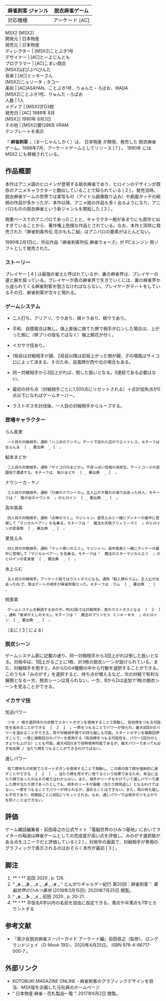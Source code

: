 麻雀刺客  ジャンル  |  脱衣麻雀ゲーム   
---|---  
対応機種  |  アーケード  [AC]   
MSX2  [MSX2]  
開発元  |  日本物産   
発売元  |  日本物産   
ディレクター  |  [MSX2]ことぶき1号   
デザイナー  |  [AC]とーよじんとも   
プログラマー  |  [AC]こまい商店   
[MSX2]ばびぶべびんた  
音楽  |  [AC]ミッターさん   
[MSX2]ニョリータ・タコー  
美術  |  [AC]ASAYAN、ことぶき1号、りゅんた・ろばお、WADA   
[MSX2]ことぶき1号、りゅんた・ろばお  
人数  |  1人   
メディア  |  [MSX2]FD3枚   
発売日  |  [AC]  1988年  8月   
[MSX2]  1990年  8月3日  
その他  |  [MSX2]要128KB VRAM   
テンプレートを表示  
  
『 **麻雀刺客** 』（まーじゃんしかく）は、  日本物産  が開発、発売した  脱衣麻雀  ゲーム。1988年7月、アーケードゲームとしてリリース  [
1  ]  。  1990年  には  MSX2  にも移植されている。

##  作品概要



本作はアニメ調のヒロインが登場する脱衣麻雀であり、ヒロインのデザインが既存のアニメキャラクターと酷似していることで知られている  [  2  ]
。発売当時、脱衣麻雀ゲームの世界では実写もの（アイドル画像取り込み）や劇画タッチの絵柄の作品が多かったが、本作以降、アニメ絵の作品も多く出るようになり、アニパロものの脱衣麻雀という新ジャンルを開拓した
[  3  ]  。

商業ベースでのアニパロであったことと、キャラクター絵があまりにも原作と似すぎていることから、著作権上危険な作品とされている。なお、本作と同年に発売された『麻雀刺客外伝
花のももこ組』はアニパロの要素がほとんどない。

1990年2月1日に、外伝作品『麻雀刺客列伝 麻雀ウォーズ』が  PCエンジン  用ソフトとして発売された。

###  ストーリー



プレイヤー  [  4  ]
は最強の雀士と呼ばれているが、裏の麻雀界は、プレイヤーの運と腕を狙っている。プレイヤーが表の麻雀界で生きていくには、裏の麻雀界から送られてくる麻雀刺客を倒さなければならない。プレイヤーがデートをしているその日、麻雀刺客が次々と現れる。

###  ゲームシステム



  * 二人打ち、アリアリ、ウラあり、槓ドラあり、槓ウラあり。 
  * 平和、自摸複合は無し。嶺上直後に捨てた牌で相手がロンした場合は、上がった側に（槓ブリの役名ではなく）嶺上開花が付く。 
  * イカサマ技あり。 
  * 1局目は対戦相手が親、2局目以降は前局上がった側が親、子の場風はサイコロによって決まる。そのため、自風牌が西や北の場合もある。 

  * 同一対戦相手から3回上がれば、倒した扱いとなる。3連続である必要はない。 
  * 最初の持ち点（対戦相手ごとに1,500点にリセットされる）＋合計加失点が0点以下になればゲームオーバー。 
  * ラストボスを討伐後、一人目の対戦相手からループする。 

###  登場キャラクター



らん真里

     一人目の対戦相手。通称「ハコ点のランマ」。デートで訪れた店のウエイトレス。モチーフは  女らんま  [ _ 要出典  _ ]  。 
鮎本まどか

     二人目の対戦相手。通称「サイコロのまどか」。不良っぽい性格の高校生。デートコースの遊園地で遭遇する。モチーフは  鮎川まどか  [ _ 要出典  _ ]  。 
ナウシーカ・ヤノ

     三人目の対戦相手。通称「万棒のナウシーカ」。主人公が夕暮れの海で出会った外人。モチーフは『  風の谷のナウシカ  』のヒロイン  [ _ 要出典  _ ]  。 
高中真美

     四人目の対戦相手。通称「点棒のマミ」。マジシャン。里見えみと一緒にディナーの最中に登場して「マジカルペアー」を名乗る。モチーフは『  魔法の天使クリィミーマミ  』のヒロインの変身態  [ _ 要出典  _ ]  。 
里見えみ

     四人目の対戦相手。通称「マット使いのエミ」。マジシャン。高中真美と一緒にディナーの最中に登場して「マジカルペアー」を名乗る。モチーフは『  魔法のスターマジカルエミ  』のヒロインの変身態  [ _ 要出典  _ ]  。 
水上らむ

     五人目の対戦相手。アーケード版ではラストボスとなる。通称「殺人牌のラム」。主人公が出会ったOLで、実はデートの相手が麻雀刺客だった。モチーフは  ラム  [ _ 要出典  _ ]  。 
桃里美

     ゲームシステムを解説する女の子。MSX2版では対戦相手、真のラストボスとなる  [  2  ]  。通称「雀卓がえしのモモ」。モチーフは『  魔法のプリンセス ミンキーモモ  』のヒロイン  [ _ 要出典  _ ]  。 

（主に  [  3  ]  による）

###  脱衣シーン



ゲームシステム節に記載の通り、同一対戦相手から3回上がれば倒した扱いとなる。対局中は、1回上がるごとに1枚、計3枚の脱衣シーンが設けられている。また、対戦相手を倒すと、AからDの4種類の中から行動を選択することができる。このうちA「みのがす」を選択すると、持ち点が増えるなど、次の対戦で有利な展開となる一方、脱衣シーンは見られない。一方、BからDは追加で1枚の脱衣シーンを見ることができる。

###  イカサマ技



気迫パワー

     ツモ / 鳴き選択待ちの状態でスタートボタンを使用することで発動し、有効牌をつもる可能性を高めることができる  [  2  ]  。一筒をつもることでパワーが得られ、最大8回分のパワーを溜めることができる。局や対戦相手間での持ち越しも可能。スタートボタンを複数回押すことで、一度に複数回分のパワーを使用する（有効牌をつもる可能性を、パワー1回分のときよりも上げる）ことも可能。最大4回分まで同時使用可能であるが、最大パワーであっても必ず有効牌 / 当たり牌をつもることができるわけではない。 
通しパワー

     捨て牌待ちの状態でスタートボタンを使用することで発動し、この順の捨て牌を強制的に通すことができる  [  2  ]  。当たり牌を見せずに捨てるという効果であるため、本当に当たり牌であったかはその場ではわからない。また、相手がリーチをかけていて通しパワーで通した牌が当たり牌であったとしても、相手のリーチが振聴（当たり牌見逃し）となるわけではない。一索をつもることでパワーが得られるが、溜めることはできない。また、局の持ち越しも不可であり、局開始ごとに0回にリセットされる。なお、通しパワーでは相手のツモ上がりを防ぐことはできない。 

##  評価



ゲーム雑誌編集者・前田尋之の公式サイト「電脳世界のひみつ基地」においてライターの稲波は麻雀ゲームとしての完成度が高い点を評価し、みのがす選択肢がある点をユニークだと評価している
[  2  ]  。対局中の画面で、対戦相手が専用のグラフィックで表示されるのはおそらく本作が最初  [  3  ]  。

##  脚注



  1. ** ^  ** 前田 2020  , p. 126. 
  2. ^  _**a** _ _**b** _ _**c** _ _**d** _ _**e** _ “  とんがりギャルゲー紀行 第20回：麻雀刺客  ”. _電脳世界のひみつ基地_ (2018年3月15日).  2020年7月25日  閲覧。 
  3. ^  _**a** _ _**b** _ _**c** _ 前田 2020  , p. 20-21. 
  4. ** ^  ** 平仮名6字以内の名前を自由に設定できる。濁点や半濁点も1字とカウントする 

##  参考文献



  * 『美少女脱衣麻雀スーパーガイド アーケード編』前田尋之（監修）、ロングランドジェイ〈G-Mook 193〉、2020年4月25日。  ISBN  978-4-86717-000-7  。 

##  外部リンク



  * KOTOBUKI MAGAZINE ONLINE  \- 麻雀刺客のグラフィックデザインを担当、MSX版を企画した元社員のホームページ 
  * “  日本物産 麻雀・花札製品一覧  ”.  2017年6月2日  閲覧。 

